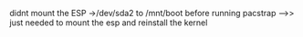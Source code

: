 
didnt mount the ESP ->/dev/sda2 to /mnt/boot before running pacstrap -->> just needed to mount the esp and reinstall the kernel
